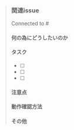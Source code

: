 >### 関連issue
 > Connected to #
 >
 > #### 何の為にどうしたいのか
 >
 > #### タスク
 > - [ ] 
 > - [ ] 
 > - [ ] 
 > #### 注意点
 >
 > #### 動作確認方法
 > 
 > #### その他